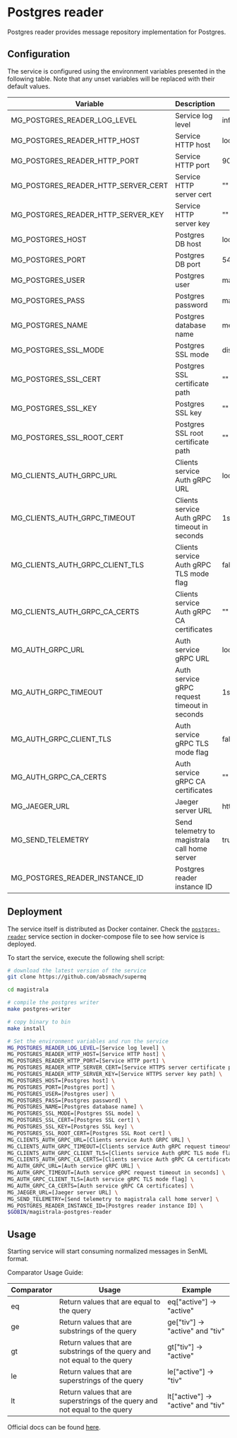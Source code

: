 # Postgres reader

Postgres reader provides message repository implementation for Postgres.

## Configuration

The service is configured using the environment variables presented in the
following table. Note that any unset variables will be replaced with their
default values.

| Variable                            | Description                                   | Default                      |
| ----------------------------------- | --------------------------------------------- | ---------------------------- |
| MG_POSTGRES_READER_LOG_LEVEL        | Service log level                             | info                         |
| MG_POSTGRES_READER_HTTP_HOST        | Service HTTP host                             | localhost                    |
| MG_POSTGRES_READER_HTTP_PORT        | Service HTTP port                             | 9009                         |
| MG_POSTGRES_READER_HTTP_SERVER_CERT | Service HTTP server cert                      | ""                           |
| MG_POSTGRES_READER_HTTP_SERVER_KEY  | Service HTTP server key                       | ""                           |
| MG_POSTGRES_HOST                    | Postgres DB host                              | localhost                    |
| MG_POSTGRES_PORT                    | Postgres DB port                              | 5432                         |
| MG_POSTGRES_USER                    | Postgres user                                 | magistrala                   |
| MG_POSTGRES_PASS                    | Postgres password                             | magistrala                   |
| MG_POSTGRES_NAME                    | Postgres database name                        | messages                     |
| MG_POSTGRES_SSL_MODE                | Postgres SSL mode                             | disabled                     |
| MG_POSTGRES_SSL_CERT                | Postgres SSL certificate path                 | ""                           |
| MG_POSTGRES_SSL_KEY                 | Postgres SSL key                              | ""                           |
| MG_POSTGRES_SSL_ROOT_CERT           | Postgres SSL root certificate path            | ""                           |
| MG_CLIENTS_AUTH_GRPC_URL            | Clients service Auth gRPC URL                 | localhost:7000               |
| MG_CLIENTS_AUTH_GRPC_TIMEOUT        | Clients service Auth gRPC timeout in seconds  | 1s                           |
| MG_CLIENTS_AUTH_GRPC_CLIENT_TLS     | Clients service Auth gRPC TLS mode flag       | false                        |
| MG_CLIENTS_AUTH_GRPC_CA_CERTS       | Clients service Auth gRPC CA certificates     | ""                           |
| MG_AUTH_GRPC_URL                    | Auth service gRPC URL                         | localhost:7001               |
| MG_AUTH_GRPC_TIMEOUT                | Auth service gRPC request timeout in seconds  | 1s                           |
| MG_AUTH_GRPC_CLIENT_TLS             | Auth service gRPC TLS mode flag               | false                        |
| MG_AUTH_GRPC_CA_CERTS               | Auth service gRPC CA certificates             | ""                           |
| MG_JAEGER_URL                       | Jaeger server URL                             | http://jaeger:4318/v1/traces |
| MG_SEND_TELEMETRY                   | Send telemetry to magistrala call home server | true                         |
| MG_POSTGRES_READER_INSTANCE_ID      | Postgres reader instance ID                   |                              |

## Deployment

The service itself is distributed as Docker container. Check the [`postgres-reader`](https://github.com/absmach/supermq/blob/main/docker/addons/postgres-reader/docker-compose.yml#L17-L41) service section in
docker-compose file to see how service is deployed.

To start the service, execute the following shell script:

```bash
# download the latest version of the service
git clone https://github.com/absmach/supermq

cd magistrala

# compile the postgres writer
make postgres-writer

# copy binary to bin
make install

# Set the environment variables and run the service
MG_POSTGRES_READER_LOG_LEVEL=[Service log level] \
MG_POSTGRES_READER_HTTP_HOST=[Service HTTP host] \
MG_POSTGRES_READER_HTTP_PORT=[Service HTTP port] \
MG_POSTGRES_READER_HTTP_SERVER_CERT=[Service HTTPS server certificate path] \
MG_POSTGRES_READER_HTTP_SERVER_KEY=[Service HTTPS server key path] \
MG_POSTGRES_HOST=[Postgres host] \
MG_POSTGRES_PORT=[Postgres port] \
MG_POSTGRES_USER=[Postgres user] \
MG_POSTGRES_PASS=[Postgres password] \
MG_POSTGRES_NAME=[Postgres database name] \
MG_POSTGRES_SSL_MODE=[Postgres SSL mode] \
MG_POSTGRES_SSL_CERT=[Postgres SSL cert] \
MG_POSTGRES_SSL_KEY=[Postgres SSL key] \
MG_POSTGRES_SSL_ROOT_CERT=[Postgres SSL Root cert] \
MG_CLIENTS_AUTH_GRPC_URL=[Clients service Auth GRPC URL] \
MG_CLIENTS_AUTH_GRPC_TIMEOUT=[Clients service Auth gRPC request timeout in seconds] \
MG_CLIENTS_AUTH_GRPC_CLIENT_TLS=[Clients service Auth gRPC TLS mode flag] \
MG_CLIENTS_AUTH_GRPC_CA_CERTS=[Clients service Auth gRPC CA certificates] \
MG_AUTH_GRPC_URL=[Auth service gRPC URL] \
MG_AUTH_GRPC_TIMEOUT=[Auth service gRPC request timeout in seconds] \
MG_AUTH_GRPC_CLIENT_TLS=[Auth service gRPC TLS mode flag] \
MG_AUTH_GRPC_CA_CERTS=[Auth service gRPC CA certificates] \
MG_JAEGER_URL=[Jaeger server URL] \
MG_SEND_TELEMETRY=[Send telemetry to magistrala call home server] \
MG_POSTGRES_READER_INSTANCE_ID=[Postgres reader instance ID] \
$GOBIN/magistrala-postgres-reader
```

## Usage

Starting service will start consuming normalized messages in SenML format.

Comparator Usage Guide:

| Comparator | Usage                                                                       | Example                            |
| ---------- | --------------------------------------------------------------------------- | ---------------------------------- |
| eq         | Return values that are equal to the query                                   | eq["active"] -> "active"           |
| ge         | Return values that are substrings of the query                              | ge["tiv"] -> "active" and "tiv"    |
| gt         | Return values that are substrings of the query and not equal to the query   | gt["tiv"] -> "active"              |
| le         | Return values that are superstrings of the query                            | le["active"] -> "tiv"              |
| lt         | Return values that are superstrings of the query and not equal to the query | lt["active"] -> "active" and "tiv" |

Official docs can be found [here](https://docs.magistrala.abstractmachines.fr).
